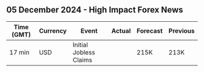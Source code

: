## 05 December 2024 - High Impact Forex News

| Time (GMT) | Currency | Event | Actual | Forecast | Previous |
|------|----------|-------|--------|----------|----------|
| 17 min | USD | Initial Jobless Claims |  | 215K | 213K |

